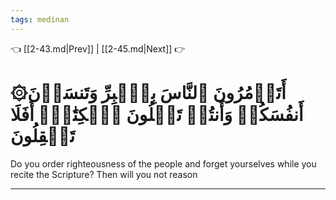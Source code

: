 ```yaml
---
tags: medinan
---
```


👈 [[2-43.md|Prev]] | [[2-45.md|Next]] 👉

# ۞أَتَأۡمُرُونَ ٱلنَّاسَ بِٱلۡبِرِّ وَتَنسَوۡنَ أَنفُسَكُمۡ وَأَنتُمۡ تَتۡلُونَ ٱلۡكِتَٰبَۚ أَفَلَا تَعۡقِلُونَ

Do you order righteousness of the people and forget yourselves while you recite the Scripture? Then will you not reason

---


